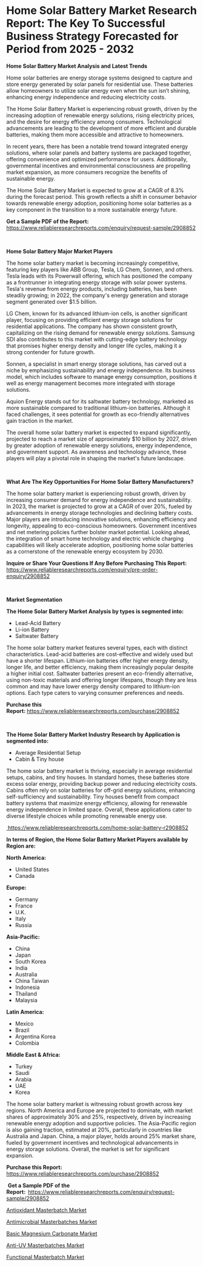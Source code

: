 <p><h1>Home Solar Battery Market Research Report: The Key To Successful Business Strategy Forecasted for Period from 2025 - 2032</h1></p><p><strong>Home Solar Battery Market Analysis and Latest Trends</strong></p>
<p><p>Home solar batteries are energy storage systems designed to capture and store energy generated by solar panels for residential use. These batteries allow homeowners to utilize solar energy even when the sun isn’t shining, enhancing energy independence and reducing electricity costs. </p><p>The Home Solar Battery Market is experiencing robust growth, driven by the increasing adoption of renewable energy solutions, rising electricity prices, and the desire for energy efficiency among consumers. Technological advancements are leading to the development of more efficient and durable batteries, making them more accessible and attractive to homeowners. </p><p>In recent years, there has been a notable trend toward integrated energy solutions, where solar panels and battery systems are packaged together, offering convenience and optimized performance for users. Additionally, governmental incentives and environmental consciousness are propelling market expansion, as more consumers recognize the benefits of sustainable energy.</p><p>The Home Solar Battery Market is expected to grow at a CAGR of 8.3% during the forecast period. This growth reflects a shift in consumer behavior towards renewable energy adoption, positioning home solar batteries as a key component in the transition to a more sustainable energy future.</p></p>
<p><strong>Get a Sample PDF of the Report:&nbsp;</strong> <a href="https://www.reliableresearchreports.com/enquiry/request-sample/2908852?utm_campaign=8&utm_medium=2&utm_source=Github&utm_content=ia&utm_term=12032025&utm_id=home-solar-battery">https://www.reliableresearchreports.com/enquiry/request-sample/2908852</a></p>
<p>&nbsp;</p>
<p><strong>Home Solar Battery Major Market Players</strong></p>
<p><p>The home solar battery market is becoming increasingly competitive, featuring key players like ABB Group, Tesla, LG Chem, Sonnen, and others. Tesla leads with its Powerwall offering, which has positioned the company as a frontrunner in integrating energy storage with solar power systems. Tesla's revenue from energy products, including batteries, has been steadily growing; in 2022, the company's energy generation and storage segment generated over $1.5 billion.</p><p>LG Chem, known for its advanced lithium-ion cells, is another significant player, focusing on providing efficient energy storage solutions for residential applications. The company has shown consistent growth, capitalizing on the rising demand for renewable energy solutions. Samsung SDI also contributes to this market with cutting-edge battery technology that promises higher energy density and longer life cycles, making it a strong contender for future growth.</p><p>Sonnen, a specialist in smart energy storage solutions, has carved out a niche by emphasizing sustainability and energy independence. Its business model, which includes software to manage energy consumption, positions it well as energy management becomes more integrated with storage solutions. </p><p>Aquion Energy stands out for its saltwater battery technology, marketed as more sustainable compared to traditional lithium-ion batteries. Although it faced challenges, it sees potential for growth as eco-friendly alternatives gain traction in the market. </p><p>The overall home solar battery market is expected to expand significantly, projected to reach a market size of approximately $10 billion by 2027, driven by greater adoption of renewable energy solutions, energy independence, and government support. As awareness and technology advance, these players will play a pivotal role in shaping the market's future landscape.</p></p>
<p>&nbsp;</p>
<p><strong>What Are The Key Opportunities For Home Solar Battery Manufacturers?</strong></p>
<p><p>The home solar battery market is experiencing robust growth, driven by increasing consumer demand for energy independence and sustainability. In 2023, the market is projected to grow at a CAGR of over 20%, fueled by advancements in energy storage technologies and declining battery costs. Major players are introducing innovative solutions, enhancing efficiency and longevity, appealing to eco-conscious homeowners. Government incentives and net metering policies further bolster market potential. Looking ahead, the integration of smart home technology and electric vehicle charging capabilities will likely accelerate adoption, positioning home solar batteries as a cornerstone of the renewable energy ecosystem by 2030.</p></p>
<p><strong>Inquire or Share Your Questions If Any Before Purchasing This Report:</strong> <a href="https://www.reliableresearchreports.com/enquiry/pre-order-enquiry/2908852?utm_campaign=8&utm_medium=2&utm_source=Github&utm_content=ia&utm_term=12032025&utm_id=home-solar-battery">https://www.reliableresearchreports.com/enquiry/pre-order-enquiry/2908852</a></p>
<p>&nbsp;</p>
<p><strong>Market Segmentation</strong></p>
<p><strong>The Home Solar Battery Market Analysis by types is segmented into:</strong></p>
<p><ul><li>Lead-Acid Battery</li><li>Li-ion Battery</li><li>Saltwater Battery</li></ul></p>
<p><p>The home solar battery market features several types, each with distinct characteristics. Lead-acid batteries are cost-effective and widely used but have a shorter lifespan. Lithium-ion batteries offer higher energy density, longer life, and better efficiency, making them increasingly popular despite a higher initial cost. Saltwater batteries present an eco-friendly alternative, using non-toxic materials and offering longer lifespans, though they are less common and may have lower energy density compared to lithium-ion options. Each type caters to varying consumer preferences and needs.</p></p>
<p><strong>Purchase this Report:&nbsp;</strong><a href="https://www.reliableresearchreports.com/purchase/2908852?utm_campaign=8&utm_medium=2&utm_source=Github&utm_content=ia&utm_term=12032025&utm_id=home-solar-battery">https://www.reliableresearchreports.com/purchase/2908852</a></p>
<p>&nbsp;</p>
<p><strong>The Home Solar Battery Market Industry Research by Application is segmented into:</strong></p>
<p><ul><li>Average Residential Setup</li><li>Cabin & Tiny house</li></ul></p>
<p><p>The home solar battery market is thriving, especially in average residential setups, cabins, and tiny houses. In standard homes, these batteries store excess solar energy, providing backup power and reducing electricity costs. Cabins often rely on solar batteries for off-grid energy solutions, enhancing self-sufficiency and sustainability. Tiny houses benefit from compact battery systems that maximize energy efficiency, allowing for renewable energy independence in limited space. Overall, these applications cater to diverse lifestyle choices while promoting renewable energy use.</p></p>
<p><a href="https://www.reliableresearchreports.com/home-solar-battery-r2908852?utm_campaign=8&utm_medium=2&utm_source=Github&utm_content=ia&utm_term=12032025&utm_id=home-solar-battery">&nbsp;https://www.reliableresearchreports.com/home-solar-battery-r2908852</a></p>
<p><strong>In terms of Region, the Home Solar Battery Market Players available by Region are:</strong></p>
<p>
    <p> <strong> North America: </strong>
        <ul>
            <li>United States</li>
            <li>Canada</li>
        </ul>
        </p> 
    <p> <strong> Europe: </strong>
        <ul>
            <li>Germany</li>
            <li>France</li>
            <li>U.K.</li>
            <li>Italy</li>
            <li>Russia</li>
        </ul>
        </p> 
    <p> <strong> Asia-Pacific: </strong>
        <ul>
            <li>China</li>
            <li>Japan</li>
            <li>South Korea</li>
            <li>India</li>
            <li>Australia</li>
            <li>China Taiwan</li>
            <li>Indonesia</li>
            <li>Thailand</li>
            <li>Malaysia</li>
        </ul>
        </p> 
    <p> <strong> Latin America: </strong>
        <ul>
            <li>Mexico</li>
            <li>Brazil</li>
            <li>Argentina Korea</li>
            <li>Colombia</li>
        </ul>
        </p> 
    <p> <strong> Middle East & Africa: </strong>
        <ul>
            <li>Turkey</li>
            <li>Saudi</li>
            <li>Arabia</li>
            <li>UAE</li>
            <li>Korea</li>
        </ul>
    </p>
    </p>
<p><p>The home solar battery market is witnessing robust growth across key regions. North America and Europe are projected to dominate, with market shares of approximately 30% and 25%, respectively, driven by increasing renewable energy adoption and supportive policies. The Asia-Pacific region is also gaining traction, estimated at 20%, particularly in countries like Australia and Japan. China, a major player, holds around 25% market share, fueled by government incentives and technological advancements in energy storage solutions. Overall, the market is set for significant expansion.</p></p>
<p><strong>Purchase this Report: </strong><a href="https://www.reliableresearchreports.com/purchase/2908852?utm_campaign=8&utm_medium=2&utm_source=Github&utm_content=ia&utm_term=12032025&utm_id=home-solar-battery">https://www.reliableresearchreports.com/purchase/2908852</a></p>
<p>&nbsp;<strong>Get a Sample PDF of the Report:&nbsp;&nbsp;</strong><a href="https://www.reliableresearchreports.com/enquiry/request-sample/2908852?utm_campaign=8&utm_medium=2&utm_source=Github&utm_content=ia&utm_term=12032025&utm_id=home-solar-battery">https://www.reliableresearchreports.com/enquiry/request-sample/2908852</a></p>
<p><strong></strong></p>
<p><p><a href="https://github.com/hiwatchucuy/Market-Research-Report-List-1/blob/main/antioxidant-masterbatch-market.md?utm_campaign=8&utm_medium=2&utm_source=Github&utm_content=ia&utm_term=12032025&utm_id=home-solar-battery">Antioxidant Masterbatch Market</a></p><p><a href="https://github.com/tyreinhssan/Market-Research-Report-List-1/blob/main/antimicrobial-masterbatches-market.md?utm_campaign=8&utm_medium=2&utm_source=Github&utm_content=ia&utm_term=12032025&utm_id=home-solar-battery">Antimicrobial Masterbatches Market</a></p><p><a href="https://github.com/PeterParrish5/Market-Research-Report-List-7/blob/main/basic-magnesium-carbonate-market.md?utm_campaign=8&utm_medium=2&utm_source=Github&utm_content=ia&utm_term=12032025&utm_id=home-solar-battery">Basic Magnesium Carbonate Market</a></p><p><a href="https://github.com/barlevsebako/Market-Research-Report-List-1/blob/main/anti-uv-masterbatches-market.md?utm_campaign=8&utm_medium=2&utm_source=Github&utm_content=ia&utm_term=12032025&utm_id=home-solar-battery">Anti-UV Masterbatches Market</a></p><p><a href="https://github.com/ftnlewins/Market-Research-Report-List-1/blob/main/functional-masterbatch-market.md?utm_campaign=8&utm_medium=2&utm_source=Github&utm_content=ia&utm_term=12032025&utm_id=home-solar-battery">Functional Masterbatch Market</a></p></p>